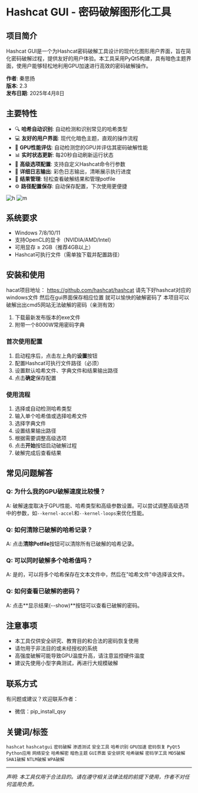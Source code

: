 
# Hashcat GUI - 密码破解图形化工具
## 项目简介

Hashcat GUI是一个为Hashcat密码破解工具设计的现代化图形用户界面，旨在简化密码破解过程，提供友好的用户体验。本工具采用PyQt5构建，具有暗色主题界面，使用户能够轻松地利用GPU加速进行高效的密码破解操作。

**作者**: 秦思扬  
**版本**: 2.3  
**发布日期**: 2025年4月8日

## 主要特性

- 🔍 **哈希自动识别**: 自动检测和识别常见的哈希类型
- 💻 **友好的用户界面**: 现代化暗色主题，直观的操作流程
- 🚀 **GPU性能评估**: 自动检测您的GPU并评估其密码破解性能
- 📊 **实时状态更新**: 每20秒自动刷新运行状态
- 🔧 **高级选项配置**: 支持自定义Hashcat命令行参数
- 📝 **详细日志输出**: 彩色日志输出，清晰展示执行进度
- 🔄 **结果管理**: 轻松查看破解结果和管理potfile
- ⚙️ **路径配置保存**: 自动保存配置，下次使用更便捷

![h](https://github.com/user-attachments/assets/3b951182-748a-4231-8f97-93f2a7e204ec)
![m](https://github.com/user-attachments/assets/d9005fb3-b5a0-4b4c-8cd4-c0bbb4b0550a)



## 系统要求

- Windows 7/8/10/11
- 支持OpenCL的显卡（NVIDIA/AMD/Intel）
- 可用显存 ≥ 2GB（推荐4GB以上）
- Hashcat可执行文件（需单独下载并配置路径）

## 安装和使用

hacat项目地址： https://github.com/hashcat/hashcat
请先下好hashcat对应的windows文件 然后在gui界面保存相应位置 就可以愉快的破解密码了
本项目可以破解出出cmd5网站无法破解的密码（亲测有效）

1. 下载最新发布版本的exe文件
2. 附带一个8000W常用密码字典
  

### 首次使用配置

1. 启动程序后，点击左上角的**设置**按钮
2. 配置Hashcat可执行文件路径（必须）
3. 设置默认哈希文件、字典文件和结果输出路径
4. 点击**确定**保存配置

### 使用流程

1. 选择或自动检测哈希类型
2. 输入单个哈希值或选择哈希文件
3. 选择字典文件
4. 设置结果输出路径
5. 根据需要调整高级选项
6. 点击**开始**按钮启动破解过程
7. 破解完成后查看结果

## 常见问题解答

### Q: 为什么我的GPU破解速度比较慢？
A: 破解速度取决于GPU性能、哈希类型和高级参数设置。可以尝试调整高级选项中的参数，如`--kernel-accel`和`--kernel-loops`来优化性能。

### Q: 如何清除已破解的哈希记录？
A: 点击**清除Potfile**按钮可以清除所有已破解的哈希记录。

### Q: 可以同时破解多个哈希值吗？
A: 是的，可以将多个哈希保存在文本文件中，然后在"哈希文件"中选择该文件。

### Q: 如何查看已破解的密码？
A: 点击**显示结果(--show)**按钮可以查看已破解的密码。

## 注意事项

- 本工具仅供安全研究、教育目的和合法的密码恢复使用
- 请勿用于非法目的或未经授权的系统
- 高强度破解可能导致GPU温度升高，请注意监控硬件温度
- 建议先使用小型字典测试，再进行大规模破解

## 联系方式

有问题或建议？欢迎联系作者：
- 微信：pip_install_qsy


## 关键词/标签

`hashcat` `hashcatgui` `密码破解` `渗透测试` `安全工具` `哈希识别` `GPU加速` `密码恢复` `PyQt5` `Python应用` `网络安全` `哈希解密` `暗色主题` `GUI界面` `安全研究` `哈希破解` `密码学工具` `MD5破解` `SHA1破解` `NTLM破解` `WPA破解`

---

*声明: 本工具仅用于合法目的。请在遵守相关法律法规的前提下使用，作者不对任何滥用负责。*
